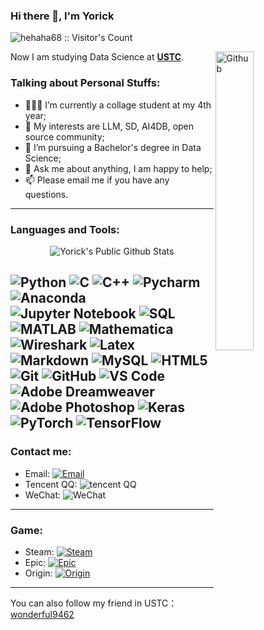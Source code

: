 ### Hi there 👋, I'm Yorick

<img src="https://profile-counter.glitch.me/{hehaha68}/count.svg" alt="hehaha68 :: Visitor's Count" /></p>

<img width="35%" align="right" alt="Github" src="https://user-images.githubusercontent.com/48678280/88862734-4903af80-d201-11ea-968b-9c939d88a37c.gif" />

Now I am studying Data Science at **[USTC](http://english.ustc.edu.cn/)**.

### Talking about Personal Stuffs:

- 👨🏽‍💻 I’m currently a collage student at my 4th year; 
- 🤔 My interests are LLM, SD, AI4DB, open source community;
- 💼 I’m pursuing a Bachelor's degree in Data Science;
- 💬 Ask me about anything, I am happy to help;
- 📫 Please email me if you have any questions.

----------
### Languages and Tools:

<p align="center">
<img align="center" src="https://github-readme-stats.vercel.app/api/top-langs/?username=hehaha68&layout=compact&langs_count=8&hide=Jupyter%20Notebook&theme=dark" alt="Yorick's Public Github Stats">
</p>  

![Python](https://img.shields.io/badge/Python-3776AB?style=flat&logo=Python&logoColor=white)
![C](https://img.shields.io/badge/C-ef4136?style=flat&logo=C&logoColor=white)
![C++](https://img.shields.io/badge/-C++-00599C?style=flat&logo=cplusplus)
![Pycharm](https://img.shields.io/badge/Pycharm-black?style=flat&logo=pycharm&logoColor=white)
![Anaconda](https://img.shields.io/badge/Anaconda-00DB00?style=flat&logo=anaconda&logoColor=white)
![Jupyter Notebook](https://img.shields.io/badge/Jupyter_Notebook%20-%23F37626?style=flat&logo=Jupyter&logoColor=white)
![SQL](http://img.shields.io/badge/SQL-CC2927?style=flat&logo=SQL&logoColor=ffffff)
![MATLAB](https://img.shields.io/badge/MATLAB-004B97?style=flat&logo=matlab&logoColor=white)
![Mathematica](https://img.shields.io/badge/Mathematica-EA0000?style=flat&logo=wolframmathematica&logoColor=white)
![Wireshark](https://img.shields.io/badge/Wireshark-0072E3?style=flat&logo=wireshark&logoColor=ffffff)
![Latex](https://img.shields.io/badge/Latex-black?style=flat&logo=latex&logoColor=white)
![Markdown](https://img.shields.io/badge/-Markdown-333333?style=flat&logo=markdown)
![MySQL](https://img.shields.io/badge/MySQL-blue?style=flat&logo=mysql&logoColor=ffffff)
![HTML5](https://img.shields.io/badge/-HTML5-%23E44D27?style=flat&logo=html5&logoColor=ffffff)
![Git](https://img.shields.io/badge/-Git-%23F05032?style=flat&logo=git&logoColor=%23ffffff)
![GitHub](https://img.shields.io/badge/-GitHub-181717?style=flat&logo=github)
![VS Code](http://img.shields.io/badge/-VS%20Code-007ACC?style=flat&logo=visual-studio-code&logoColor=ffffff)
![Adobe Dreamweaver](http://img.shields.io/badge/-Abode%20Dreamweaver-8552a1?style=flat&logo=adobedreamweaver&logoColor=ffffff)
![Adobe Photoshop](http://img.shields.io/badge/Adobe_Photoshop-0066CC?style=flat&logo=adobephotoshop&logoColor=ffffff)
![Keras](http://img.shields.io/badge/Keras-red?style=flat&logo=keras&logoColor=ffffff)
![PyTorch](http://img.shields.io/badge/PyTorch-f58220?style=flat&logo=pytorch&logoColor=ffffff)
![TensorFlow](http://img.shields.io/badge/TensorFlow-faa755?style=flat&logo=tensorflow&logoColor=ffffff)
-------------
### Contact me:

- Email: [![Email](https://img.shields.io/badge/vagabond@mail.ustc.edu.cn-D14836?style=flat-square&logoColor=white)](mailto:vagabond@mail.ustc.edu.cn)
- Tencent QQ: ![tencent QQ](https://img.shields.io/badge/908536269-black?style=flat-square&logo=tencentqq&logoColor=white)
- WeChat: ![WeChat](https://img.shields.io/badge/hehaha0608-04BE02?style=flat-square&logo=wechat&logoColor=white)
----------
### Game:
- Steam: [![Steam](https://img.shields.io/badge/422709650-003D79?style=flat-square&logo=steam&logoColor=white)](https://store.steampowered.com/)
- Epic: [![Epic](https://img.shields.io/badge/hehaha68-black?style=flat-square&logo=epicgames&logoColor=white)](https://www.epicgames.com/)
- Origin: [![Origin](https://img.shields.io/badge/YorickHe-FF8000?style=flat-square&logo=origin&logoColor=white)](https://www.origin.com/)
----------
You can also follow my friend in USTC： [wonderful9462](https://github.com/wonderful9462)
